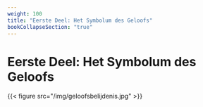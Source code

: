 ```yaml
---
weight: 100
title: "Eerste Deel: Het Symbolum des Geloofs"
bookCollapseSection: "true"
---
```


# Eerste Deel: Het Symbolum des Geloofs

{{< figure src="/img/geloofsbelijdenis.jpg" >}}

